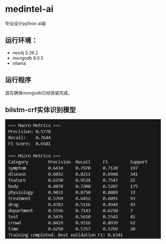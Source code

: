 # medintel-ai
毕业设计python ai端

## 运行环境：
- neo4j 5.26.2
- mongodb 8.0.5
- ollama 

## 运行程序
首先确保mongodb已经安装完成，

## bilstm-crf实体识别模型
![alt text](images/bilstm-crf-best.png)

